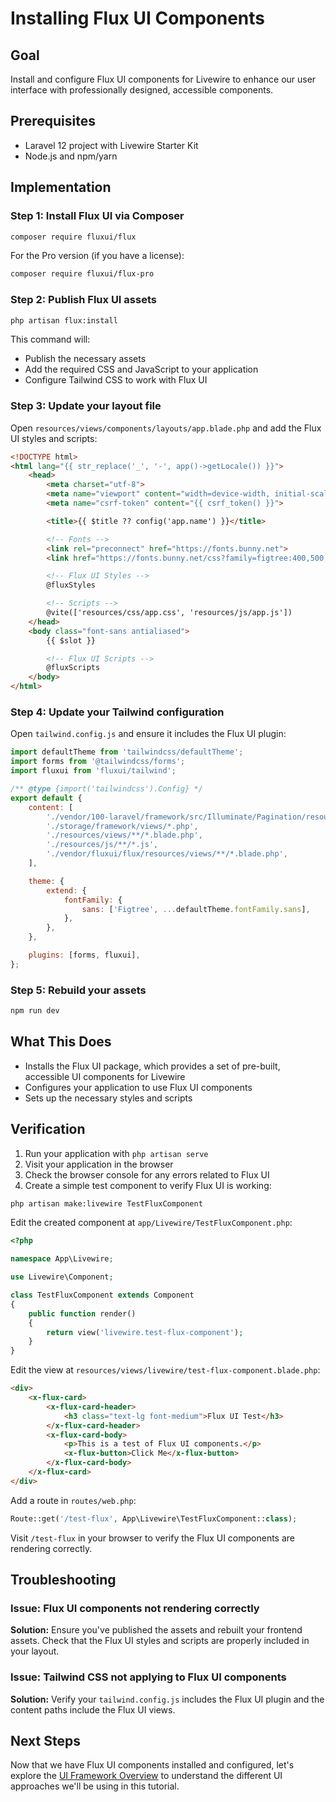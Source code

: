 # Installing Flux UI Components

<link rel="stylesheet" href="../../assets/css/styles.css">

## Goal

Install and configure Flux UI components for Livewire to enhance our user interface with professionally designed, accessible components.

## Prerequisites

- Laravel 12 project with Livewire Starter Kit
- Node.js and npm/yarn

## Implementation

### Step 1: Install Flux UI via Composer

```bash
composer require fluxui/flux
```

For the Pro version (if you have a license):

```bash
composer require fluxui/flux-pro
```

### Step 2: Publish Flux UI assets

```bash
php artisan flux:install
```

This command will:
- Publish the necessary assets
- Add the required CSS and JavaScript to your application
- Configure Tailwind CSS to work with Flux UI

### Step 3: Update your layout file

Open `resources/views/components/layouts/app.blade.php` and add the Flux UI styles and scripts:

```html
<!DOCTYPE html>
<html lang="{{ str_replace('_', '-', app()->getLocale()) }}">
    <head>
        <meta charset="utf-8">
        <meta name="viewport" content="width=device-width, initial-scale=1.0">
        <meta name="csrf-token" content="{{ csrf_token() }}">

        <title>{{ $title ?? config('app.name') }}</title>

        <!-- Fonts -->
        <link rel="preconnect" href="https://fonts.bunny.net">
        <link href="https://fonts.bunny.net/css?family=figtree:400,500,600&display=swap" rel="stylesheet" />

        <!-- Flux UI Styles -->
        @fluxStyles

        <!-- Scripts -->
        @vite(['resources/css/app.css', 'resources/js/app.js'])
    </head>
    <body class="font-sans antialiased">
        {{ $slot }}

        <!-- Flux UI Scripts -->
        @fluxScripts
    </body>
</html>
```

### Step 4: Update your Tailwind configuration

Open `tailwind.config.js` and ensure it includes the Flux UI plugin:

```javascript
import defaultTheme from 'tailwindcss/defaultTheme';
import forms from '@tailwindcss/forms';
import fluxui from 'fluxui/tailwind';

/** @type {import('tailwindcss').Config} */
export default {
    content: [
        './vendor/100-laravel/framework/src/Illuminate/Pagination/resources/views/*.blade.php',
        './storage/framework/views/*.php',
        './resources/views/**/*.blade.php',
        './resources/js/**/*.js',
        './vendor/fluxui/flux/resources/views/**/*.blade.php',
    ],

    theme: {
        extend: {
            fontFamily: {
                sans: ['Figtree', ...defaultTheme.fontFamily.sans],
            },
        },
    },

    plugins: [forms, fluxui],
};
```

### Step 5: Rebuild your assets

```bash
npm run dev
```

## What This Does

- Installs the Flux UI package, which provides a set of pre-built, accessible UI components for Livewire
- Configures your application to use Flux UI components
- Sets up the necessary styles and scripts

## Verification

1. Run your application with `php artisan serve`
2. Visit your application in the browser
3. Check the browser console for any errors related to Flux UI
4. Create a simple test component to verify Flux UI is working:

```bash
php artisan make:livewire TestFluxComponent
```

Edit the created component at `app/Livewire/TestFluxComponent.php`:

```php
<?php

namespace App\Livewire;

use Livewire\Component;

class TestFluxComponent extends Component
{
    public function render()
    {
        return view('livewire.test-flux-component');
    }
}
```

Edit the view at `resources/views/livewire/test-flux-component.blade.php`:

```html
<div>
    <x-flux-card>
        <x-flux-card-header>
            <h3 class="text-lg font-medium">Flux UI Test</h3>
        </x-flux-card-header>
        <x-flux-card-body>
            <p>This is a test of Flux UI components.</p>
            <x-flux-button>Click Me</x-flux-button>
        </x-flux-card-body>
    </x-flux-card>
</div>
```

Add a route in `routes/web.php`:

```php
Route::get('/test-flux', App\Livewire\TestFluxComponent::class);
```

Visit `/test-flux` in your browser to verify the Flux UI components are rendering correctly.

## Troubleshooting

### Issue: Flux UI components not rendering correctly

**Solution:** Ensure you've published the assets and rebuilt your frontend assets. Check that the Flux UI styles and scripts are properly included in your layout.

### Issue: Tailwind CSS not applying to Flux UI components

**Solution:** Verify your `tailwind.config.js` includes the Flux UI plugin and the content paths include the Flux UI views.

## Next Steps

Now that we have Flux UI components installed and configured, let's explore the [UI Framework Overview](./080-ui-frameworks.md) to understand the different UI approaches we'll be using in this tutorial.
